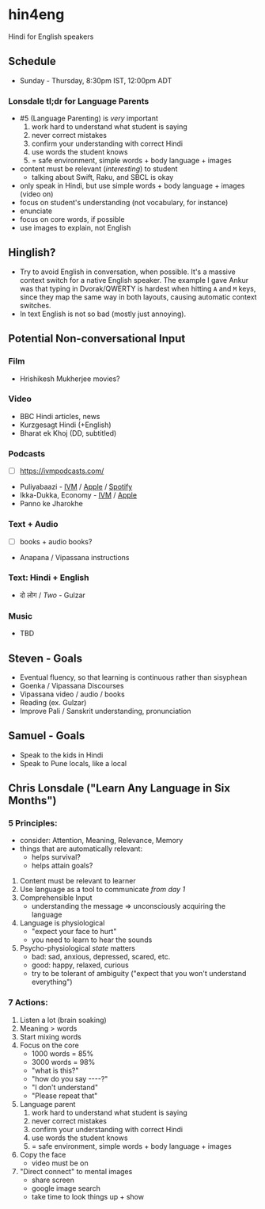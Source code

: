 # hin4eng

Hindi for English speakers

## Schedule

* Sunday - Thursday, 8:30pm IST, 12:00pm ADT

### Lonsdale tl;dr for Language Parents

* #5 (Language Parenting) is _very_ important
    1. work hard to understand what student is saying
    2. never correct mistakes
    3. confirm your understanding with correct Hindi
    4. use words the student knows
    5. = safe environment, simple words + body language + images
* content must be relevant (_interesting_) to student
    * talking about Swift, Raku, and SBCL is okay
* only speak in Hindi, but use simple words + body language + images (video on)
* focus on student's understanding (not vocabulary, for instance)
* enunciate
* focus on core words, if possible
* use images to explain, not English

## Hinglish?

* Try to avoid English in conversation, when possible. It's a massive context switch for a native English speaker. The example I gave Ankur was that typing in Dvorak/QWERTY is hardest when hitting `A` and `M` keys, since they map the same way in both layouts, causing automatic context switches.
* In text English is not so bad (mostly just annoying).

## Potential Non-conversational Input

### Film

* Hrishikesh Mukherjee movies?

### Video

* BBC Hindi articles, news
* Kurzgesagt Hindi (+English)
* Bharat ek Khoj (DD, subtitled)

### Podcasts

* [ ] https://ivmpodcasts.com/

* Puliyabaazi - [IVM](https://ivmpodcasts.com/ivm-show/puliyabaazi-hindi-podcast-61e571e6adf87e3b1d590b21) / [Apple](https://podcasts.apple.com/ca/podcast/puliyabaazi-hindi-podcast/id1380601120) / [Spotify](https://open.spotify.com/show/5JVXED73qNjIT8n2nNMTFF)
* Ikka-Dukka, Economy - [IVM](https://ivmpodcasts.com/ivm-show/ikka-dukka-economy-61e571e3adf87e3b1d5902ff) / [Apple](https://podcasts.apple.com/au/podcast/ikka-dukka-economy/id1596217950) 
* Panno ke Jharokhe

### Text + Audio

* [ ] books + audio books?

* Anapana / Vipassana instructions

### Text: Hindi + English

* दो लोग / _Two_ - Gulzar

### Music

* TBD


## Steven - Goals

* Eventual fluency, so that learning is continuous rather than sisyphean
* Goenka / Vipassana Discourses
* Vipassana video / audio / books
* Reading (ex. Gulzar)
* Improve Pali / Sanskrit understanding, pronunciation

## Samuel - Goals

* Speak to the kids in Hindi
* Speak to Pune locals, like a local


## Chris Lonsdale ("Learn Any Language in Six Months")

### 5 Principles:

* consider: Attention, Meaning, Relevance, Memory
* things that are automatically relevant:
    * helps survival?
    * helps attain goals?

1. Content must be relevant to learner
2. Use language as a tool to communicate _from day 1_
3. Comprehensible Input 
    * understanding the message => unconsciously acquiring the language
4. Language is physiological
    * "expect your face to hurt"
    * you need to learn to hear the sounds
5. Psycho-physiological _state_ matters
    * bad: sad, anxious, depressed, scared, etc.
    * good: happy, relaxed, curious
    * try to be tolerant of ambiguity ("expect that you won't understand everything")

### 7 Actions:

1. Listen a lot (brain soaking)
2. Meaning > words
3. Start mixing words
4. Focus on the core
    * 1000 words = 85%
    * 3000 words = 98%
    * "what is this?"
    * "how do you say ----?"
    * "I don't understand"
    * "Please repeat that"
5. Language parent
    1. work hard to understand what student is saying
    2. never correct mistakes
    3. confirm your understanding with correct Hindi
    4. use words the student knows
    5. = safe environment, simple words + body language + images
6. Copy the face
    * video must be on
7. "Direct connect" to mental images
    * share screen
    * google image search
    * take time to look things up + show
